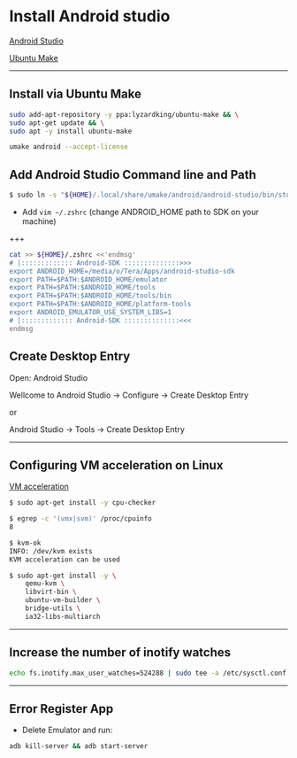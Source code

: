 
# Install Android studio

[Android Studio](https://developer.android.co)

[Ubuntu Make](https://github.com/ubuntu/ubuntu-make)

--------------------------------------------------------------------------------

## Install via Ubuntu Make

```bash
sudo add-apt-repository -y ppa:lyzardking/ubuntu-make && \
sudo apt-get update && \
sudo apt -y install ubuntu-make

umake android --accept-license
```

## Add Android Studio Command line and Path

```bash
$ sudo ln -s "${HOME}/.local/share/umake/android/android-studio/bin/studio.sh" "/usr/bin/android-studio"
```

- Add ```vim ~/.zshrc``` (change ANDROID_HOME path to SDK on your machine)

+++
```bash
cat >> ${HOME}/.zshrc <<'endmsg'
# |::::::::::::: Android-SDK ::::::::::::::>>>
export ANDROID_HOME=/media/o/Tera/Apps/android-studio-sdk
export PATH=$PATH:$ANDROID_HOME/emulator
export PATH=$PATH:$ANDROID_HOME/tools
export PATH=$PATH:$ANDROID_HOME/tools/bin
export PATH=$PATH:$ANDROID_HOME/platform-tools
export ANDROID_EMULATOR_USE_SYSTEM_LIBS=1
# |::::::::::::: Android-SDK ::::::::::::::<<<
endmsg
```

## Create Desktop Entry

Open: Android Studio

Wellcome to Android Studio -> Configure -> Create Desktop Entry

or

Android Studio -> Tools -> Create Desktop Entry

--------------------------------------------------------------------------------

## Configuring VM acceleration on Linux

[VM acceleration](https://developer.android.com/studio/run/emulator-acceleration.html?utm_source=android-studio#vm-linux)

```bash
$ sudo apt-get install -y cpu-checker

$ egrep -c '(vmx|svm)' /proc/cpuinfo
8

$ kvm-ok
INFO: /dev/kvm exists
KVM acceleration can be used

$ sudo apt-get install -y \
    qemu-kvm \
    libvirt-bin \
    ubuntu-vm-builder \
    bridge-utils \
    ia32-libs-multiarch
```

--------------------------------------------------------------------------------

## Increase the number of inotify watches

```bash
echo fs.inotify.max_user_watches=524288 | sudo tee -a /etc/sysctl.conf && sudo sysctl -p
```

--------------------------------------------------------------------------------


## Error Register App

- Delete Emulator and run:

```bash
adb kill-server && adb start-server
```
